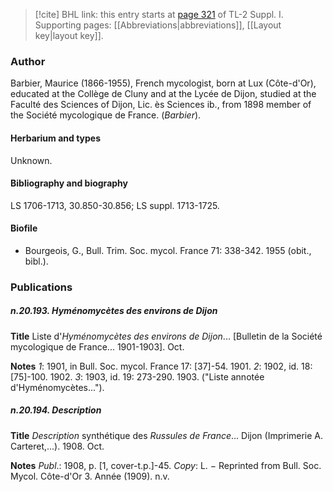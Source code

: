 > [!cite] BHL link: this entry starts at [page 321](https://www.biodiversitylibrary.org/item/103858#page/333/mode/1up) of TL-2 Suppl. I.
> Supporting pages: [[Abbreviations|abbreviations]], [[Layout key|layout key]].

### Author

Barbier, Maurice (1866-1955), French mycologist, born at Lux (Côte-d'Or), educated at the Collège de Cluny and at the Lycée de Dijon, studied at the Faculté des Sciences of Dijon, Lic. ès Sciences ib., from 1898 member of the Société mycologique de France. (*Barbier*).

#### Herbarium and types

Unknown.

#### Bibliography and biography

LS 1706-1713, 30.850-30.856; LS suppl. 1713-1725.

#### Biofile

- Bourgeois, G., Bull. Trim. Soc. mycol. France 71: 338-342. 1955 (obit., bibl.).

### Publications

##### n.20.193. Hyménomycètes des environs de Dijon

**Title**
Liste d'*Hyménomycètes des environs de Dijon*... \[Bulletin de la Société mycologique de France... 1901-1903\]. Oct.

**Notes**
*1*: 1901, in Bull. Soc. mycol. France 17: \[37\]-54. 1901.
*2*: 1902, id. 18: \[75\]-100. 1902.
*3*: 1903, id. 19: 273-290. 1903. ("Liste annotée d'Hyménomycètes...").

##### n.20.194. Description

**Title**
*Description* synthétique des *Russules de France*... Dijon (Imprimerie A. Carteret,...). 1908. Oct.

**Notes**
*Publ*.: 1908, p. \[1, cover-t.p.\]-45. *Copy*: L. − Reprinted from Bull. Soc. Mycol. Côte-d'Or 3. Année (1909). n.v.

